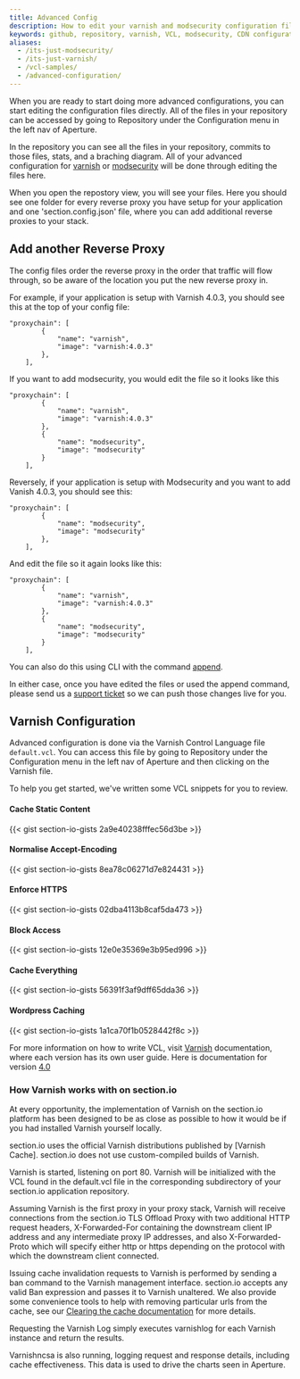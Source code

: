 ```yaml
---
title: Advanced Config
description: How to edit your varnish and modsecurity configuration files in your section.io repository.
keywords: github, repository, varnish, VCL, modsecurity, CDN configuration
aliases:
  - /its-just-modsecurity/
  - /its-just-varnish/
  - /vcl-samples/
  - /advanced-configuration/
---
```


When you are ready to start doing more advanced configurations, you can start editing the configuration files directly. All of the files in your repository can be accessed by going to Repository under the Configuration menu in the left nav of Aperture.

In the repository you can see all the files in your repository, commits to those files, stats, and a braching diagram. All of your advanced configuration for [varnish](#varnish-configuration) or [modsecurity](#modsecurity-configuration) will be done through editing the files here.

When you open the repostory view, you will see your files. Here you should see one folder for every reverse proxy you have setup for your application and one 'section.config.json' file, where you can add additional reverse proxies to your stack.

## Add another Reverse Proxy
The config files order the reverse proxy in the order that traffic will flow through, so be aware of the location you put the new reverse proxy in.

For example, if your application is setup with Varnish 4.0.3, you should see this at the top of your config file:

	"proxychain": [
	        {
	            "name": "varnish",
	            "image": "varnish:4.0.3"
	        },
	    ],


If you want to add modsecurity, you would edit the file so it looks like this

	"proxychain": [
	        {
	            "name": "varnish",
	            "image": "varnish:4.0.3"
	        },
	        {
	            "name": "modsecurity",
	            "image": "modsecurity"
	        }
	    ],

Reversely, if your application is setup with Modsecurity and you want to add Vanish 4.0.3, you should see this:


	"proxychain": [
	        {
	            "name": "modsecurity",
	            "image": "modsecurity"
	        },
	    ],

And edit the file so it again looks like this:

	"proxychain": [
	        {
	            "name": "varnish",
	            "image": "varnish:4.0.3"
	        },
	        {
	            "name": "modsecurity",
	            "image": "modsecurity"
	        }
	    ],


You can also do this using CLI with the command [append](/docs/cli/#section-append).

In either case, once you have edited the files or used the append command, please send us a [support ticket](https://support.section.io/hc/en-us/requests/new) so we can push those changes live for you.

## Varnish Configuration

Advanced configuration is done via the Varnish Control Language file `default.vcl`. You can access this file by going to Repository under the Configuration menu in the left nav of Aperture and then clicking on the Varnish file.

To help you get started, we've written some VCL snippets for you to review.

#### Cache Static Content

{{< gist section-io-gists 2a9e40238fffec56d3be >}}

#### Normalise Accept-Encoding

{{< gist section-io-gists 8ea78c06271d7e824431 >}}

#### Enforce HTTPS

{{< gist section-io-gists 02dba4113b8caf5da473 >}}

#### Block Access

{{< gist section-io-gists 12e0e35369e3b95ed996 >}}

#### Cache Everything

{{< gist section-io-gists 56391f3af9dff65dda36 >}}

#### Wordpress Caching

{{< gist section-io-gists 1a1ca70f1b0528442f8c >}}

For more information on how to write VCL, visit [Varnish](https://www.varnish-cache.org) documentation, where each version has its own user guide. Here is documentation for version [4.0](https://www.varnish-cache.org/docs/4.0/users-guide/vcl.html)

### How Varnish works with on section.io

At every opportunity, the implementation of Varnish on the section.io platform has been designed to be as close as possible to how it would be if you had installed Varnish yourself locally.

section.io uses the official Varnish distributions published by [Varnish Cache]. section.io does not use custom-compiled builds of Varnish.

Varnish is started, listening on port 80. Varnish will be initialized with the VCL found in the default.vcl file in the corresponding subdirectory of your section.io application repository.

Assuming Varnish is the first proxy in your proxy stack, Varnish will receive connections from the section.io TLS Offload Proxy with two additional HTTP request headers, X-Forwarded-For containing the downstream client IP address and any intermediate proxy IP addresses, and also X-Forwarded-Proto which will specify either http or https depending on the protocol with which the downstream client connected.

Issuing cache invalidation requests to Varnish is performed by sending a ban command to the Varnish management interface. section.io accepts any valid Ban expression and passes it to Varnish unaltered. We also provide some convenience tools to help
with removing particular urls from the cache, see our [Clearing the cache documentation](/docs/clearing-the-cache/) for more details.

Requesting the Varnish Log simply executes varnishlog for each Varnish instance and return the results.

Varnishncsa is also running, logging request and response details, including cache effectiveness. This data is used to drive the charts seen in Aperture.

<!-- ## Modsecurity Configuration

The initial configuration in a repository starts ModSecurity’s SecRuleEngine in DetectionOnly mode (this writes log entries but never executes any disruptive actions) with rules from base\_rules & optional\_rules. This is a great starting point, as you can immediately see possible threats without stopping legitimate traffic to your site.

*Note:* Whilst many tutorials and guides use *Symbolic Links* to have content appear in the rules/activated\_rules directory, symbolic links complicate the use of source control & local development. It is recommended to copy files instead, and *never* use symbolic links in any section.io configuration.

To add a new rule set, copy the rule set .conf file into your rules/activated\_rules directory.

To remove a rule set, delete the corresponding .conf file from your rules/activated\_rules directory.

To edit a rule set, edit the text content of the corresponding .conf in your rules/activated\_rules directory.

There is also a GUI tool under Configuration&gt;Proxy in the application portal to help enable and disable rule sets.

For documentation see [Modsecurity](http://www.modsecurity.org/documentation.html) and [OWASP Modsecurity Rule Set Project](https://www.owasp.org/index.php/Category:OWASP_ModSecurity_Core_Rule_Set_Project).

### How ModSecurity work on section.io

At every opportunity, the implementation of ModSecurity on the section.io platform has been designed to be as close as possible to how it would be if you had installed ModSecurity yourself locally.

section.io uses the official ModSecurity distributions published by [Trustwave] running upon Apache. section.io does not use custom-compiled builds of modsecurity.

ModSecurity will be initialised with the configuration found in the modsecurity.conf file, and matching rule files at rules/activated\_rules/\*.conf under the corresponding subdirectory of your section.io application repository.

*Note:* Like other proxies in section.io, ModSecurity will sit between a TLS offload system accepting incoming connections, and an outbound proxy making upstream connections. Two additional HTTP request headers will be added to carry connection information, X-Forwarded-For containing the downstream client IP address and any intermediate proxy IP addresses, and also X-Forwarded-Proto which will specify either http or https depending on the protocol with which the downstream client connected.

### High Availability & ModSecurity State

To achieve high availability & performance in production, section.io will run multiple instances of your ModSecurity proxy stack. It’s important to consider that each instance is unaware of the internal state of other running instances.

A set of client requests will likely be spread across different instances, and any rules that track state (using setvar, setuid, setsid, etc) will likely act differently in a distributed environment.

### Enabling Protection

Every rule set can have false positives in new environments and any new installation should initially run with Detection only. After running ModSecurity in detection only mode for a while, review the logs and decide if any further modifications to the rule sets should be made before switching to protection mode.

To enabled protection edit the modsecurity.conf file and change the setting for SecRuleEngine from DetectionOnly to On. -->
